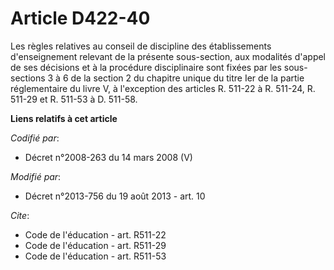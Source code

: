 # Article D422-40

Les règles relatives au conseil de discipline des établissements d'enseignement relevant de la présente sous-section, aux
modalités d'appel de ses décisions et à la procédure disciplinaire sont fixées par les sous-sections 3 à 6 de la section 2 du
chapitre unique du titre Ier de la partie réglementaire du livre V, à l'exception des articles R. 511-22 à R. 511-24, R.
511-29 et R. 511-53 à D. 511-58.

**Liens relatifs à cet article**

_Codifié par_:

  - Décret n°2008-263 du 14 mars 2008 (V)

_Modifié par_:

  - Décret n°2013-756 du 19 août 2013 - art. 10

_Cite_:

  - Code de l'éducation - art. R511-22
  - Code de l'éducation - art. R511-29
  - Code de l'éducation - art. R511-53
